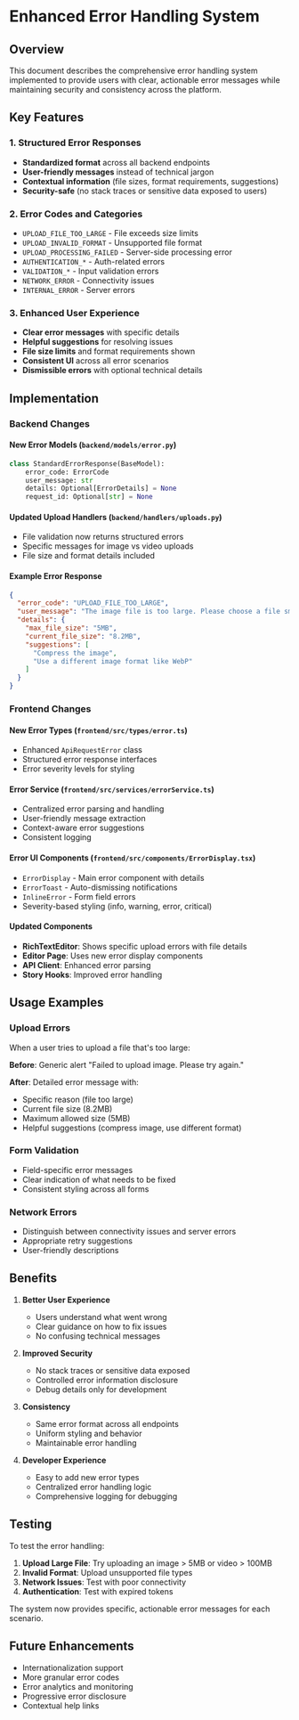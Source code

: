 # Enhanced Error Handling System

## Overview

This document describes the comprehensive error handling system implemented to provide users with clear, actionable error messages while maintaining security and consistency across the platform.

## Key Features

### 1. Structured Error Responses
- **Standardized format** across all backend endpoints
- **User-friendly messages** instead of technical jargon
- **Contextual information** (file sizes, format requirements, suggestions)
- **Security-safe** (no stack traces or sensitive data exposed to users)

### 2. Error Codes and Categories
- `UPLOAD_FILE_TOO_LARGE` - File exceeds size limits
- `UPLOAD_INVALID_FORMAT` - Unsupported file format
- `UPLOAD_PROCESSING_FAILED` - Server-side processing error
- `AUTHENTICATION_*` - Auth-related errors
- `VALIDATION_*` - Input validation errors
- `NETWORK_ERROR` - Connectivity issues
- `INTERNAL_ERROR` - Server errors

### 3. Enhanced User Experience
- **Clear error messages** with specific details
- **Helpful suggestions** for resolving issues
- **File size limits** and format requirements shown
- **Consistent UI** across all error scenarios
- **Dismissible errors** with optional technical details

## Implementation

### Backend Changes

#### New Error Models (`backend/models/error.py`)
```python
class StandardErrorResponse(BaseModel):
    error_code: ErrorCode
    user_message: str
    details: Optional[ErrorDetails] = None
    request_id: Optional[str] = None
```

#### Updated Upload Handlers (`backend/handlers/uploads.py`)
- File validation now returns structured errors
- Specific messages for image vs video uploads
- File size and format details included

#### Example Error Response
```json
{
  "error_code": "UPLOAD_FILE_TOO_LARGE",
  "user_message": "The image file is too large. Please choose a file smaller than 5MB.",
  "details": {
    "max_file_size": "5MB",
    "current_file_size": "8.2MB",
    "suggestions": [
      "Compress the image",
      "Use a different image format like WebP"
    ]
  }
}
```

### Frontend Changes

#### New Error Types (`frontend/src/types/error.ts`)
- Enhanced `ApiRequestError` class
- Structured error response interfaces
- Error severity levels for styling

#### Error Service (`frontend/src/services/errorService.ts`)
- Centralized error parsing and handling
- User-friendly message extraction
- Context-aware error suggestions
- Consistent logging

#### Error UI Components (`frontend/src/components/ErrorDisplay.tsx`)
- `ErrorDisplay` - Main error component with details
- `ErrorToast` - Auto-dismissing notifications
- `InlineError` - Form field errors
- Severity-based styling (info, warning, error, critical)

#### Updated Components
- **RichTextEditor**: Shows specific upload errors with file details
- **Editor Page**: Uses new error display components
- **API Client**: Enhanced error parsing
- **Story Hooks**: Improved error handling

## Usage Examples

### Upload Errors
When a user tries to upload a file that's too large:

**Before**: Generic alert "Failed to upload image. Please try again."

**After**: Detailed error message with:
- Specific reason (file too large)
- Current file size (8.2MB)
- Maximum allowed size (5MB)
- Helpful suggestions (compress image, use different format)

### Form Validation
- Field-specific error messages
- Clear indication of what needs to be fixed
- Consistent styling across all forms

### Network Errors
- Distinguish between connectivity issues and server errors
- Appropriate retry suggestions
- User-friendly descriptions

## Benefits

1. **Better User Experience**
   - Users understand what went wrong
   - Clear guidance on how to fix issues
   - No confusing technical messages

2. **Improved Security**
   - No stack traces or sensitive data exposed
   - Controlled error information disclosure
   - Debug details only for development

3. **Consistency**
   - Same error format across all endpoints
   - Uniform styling and behavior
   - Maintainable error handling

4. **Developer Experience**
   - Easy to add new error types
   - Centralized error handling logic
   - Comprehensive logging for debugging

## Testing

To test the error handling:

1. **Upload Large File**: Try uploading an image > 5MB or video > 100MB
2. **Invalid Format**: Upload unsupported file types
3. **Network Issues**: Test with poor connectivity
4. **Authentication**: Test with expired tokens

The system now provides specific, actionable error messages for each scenario.

## Future Enhancements

- Internationalization support
- More granular error codes
- Error analytics and monitoring
- Progressive error disclosure
- Contextual help links
